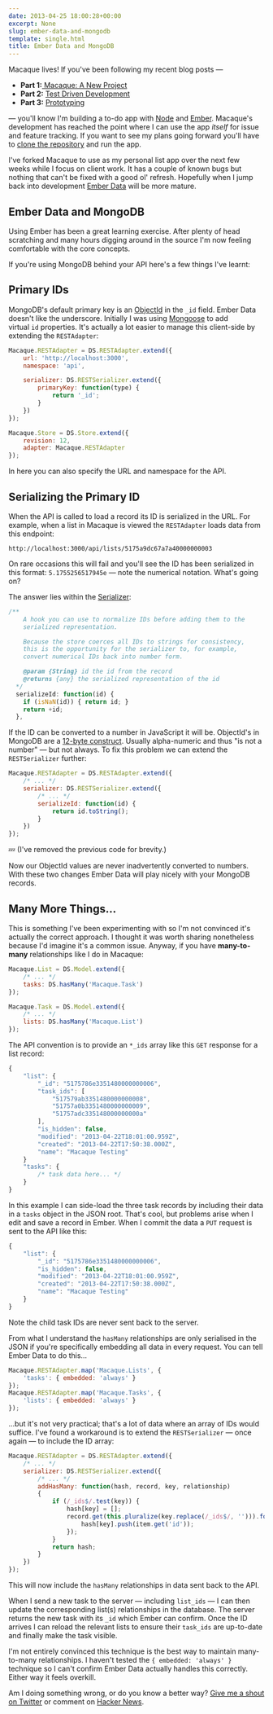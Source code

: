 ```yaml
---
date: 2013-04-25 18:00:28+00:00
excerpt: None
slug: ember-data-and-mongodb
template: single.html
title: Ember Data and MongoDB
---
```


Macaque lives! If you've been following my recent blog posts —

* **Part 1:**[ Macaque: A New Project](/2013/04/07/macaque-a-new-project/)
* **Part 2:** [Test Driven Development](/2013/04/14/test-driven-development/)
* **Part 3:** [Prototyping](/2013/04/18/prototyping/)


— you'll know I'm building a to-do app with [Node](http://nodejs.org/) and [Ember](http://emberjs.com/). Macaque's development has reached the point where I can use the app _itself_ for issue and feature tracking. If you want to see my plans going forward you'll have to [clone the repository](https://github.com/dbushell/Macaque) and run the app.

I've forked Macaque to use as my personal list app over the next few weeks while I focus on client work. It has a couple of known bugs but nothing that can't be fixed with a good ol' refresh. Hopefully when I jump back into development [Ember Data](https://github.com/emberjs/data) will be more mature.

## Ember Data and MongoDB

Using Ember has been a great learning exercise. After plenty of head scratching and many hours digging around in the source I'm now feeling comfortable with the core concepts.

If you're using MongoDB behind your API here's a few things I've learnt:

## Primary IDs

MongoDB's default primary key is an [ObjectId](http://docs.mongodb.org/manual/reference/object-id/) in the `_id` field. Ember Data doesn't like the underscore. Initially I was using [Mongoose](http://mongoosejs.com/docs/guide.html#virtuals) to add virtual `id` properties. It's actually a lot easier to manage this client-side by extending the `RESTAdapter`:

````javascript
Macaque.RESTAdapter = DS.RESTAdapter.extend({
    url: 'http://localhost:3000',
    namespace: 'api',

    serializer: DS.RESTSerializer.extend({
        primaryKey: function(type) {
            return '_id';
        }
    })
});

Macaque.Store = DS.Store.extend({
    revision: 12,
    adapter: Macaque.RESTAdapter
});
````

In here you can also specify the URL and namespace for the API.

## Serializing the Primary ID

When the API is called to load a record its ID is serialized in the URL. For example, when a list in Macaque is viewed the `RESTAdapter` loads data from this endpoint:

````
http://localhost:3000/api/lists/5175a9dc67a7a40000000003
````

On rare occasions this will fail and you'll see the ID has been serialized in this format: `5.1755256517945e` — note the numerical notation. What's going on?

The answer lies within the [Serializer](https://github.com/emberjs/data/blob/master/packages/ember-data/lib/system/serializer.js):

````javascript
/**
    A hook you can use to normalize IDs before adding them to the
    serialized representation.

    Because the store coerces all IDs to strings for consistency,
    this is the opportunity for the serializer to, for example,
    convert numerical IDs back into number form.

    @param {String} id the id from the record
    @returns {any} the serialized representation of the id
  */
  serializeId: function(id) {
    if (isNaN(id)) { return id; }
    return +id;
  },
````

If the ID can be converted to a number in JavaScript it will be. ObjectId's in MongoDB are a [12-byte construct](http://docs.mongodb.org/manual/reference/object-id/). Usually alpha-numeric and thus "is not a number" — but not always. To fix this problem we can extend the `RESTSerializer` further:

````javascript
Macaque.RESTAdapter = DS.RESTAdapter.extend({
    /* ... */
    serializer: DS.RESTSerializer.extend({
        /* ... */
        serializeId: function(id) {
            return id.toString();
        }
    })
});
````

💤 (I've removed the previous code for brevity.)

Now our ObjectId values are never inadvertently converted to numbers. With these two changes Ember Data will play nicely with your MongoDB records.

## Many More Things…

This is something I've been experimenting with so I'm not convinced it's actually the correct approach. I thought it was worth sharing nonetheless because I'd imagine it's a common issue. Anyway, if you have **many-to-many** relationships like I do in Macaque:

````javascript
Macaque.List = DS.Model.extend({
    /* ... */
    tasks: DS.hasMany('Macaque.Task')
});

Macaque.Task = DS.Model.extend({
    /* ... */
    lists: DS.hasMany('Macaque.List')
});
````

The API convention is to provide an `*_ids` array like this `GET` response for a list record:

````javascript
{
    "list": {
        "_id": "5175786e3351480000000006",
        "task_ids": [
            "517579ab3351480000000008",
            "51757a0b3351480000000009",
            "51757adc335148000000000a"
        ],
        "is_hidden": false,
        "modified": "2013-04-22T18:01:00.959Z",
        "created": "2013-04-22T17:50:38.000Z",
        "name": "Macaque Testing"
    }
    "tasks": {
        /* task data here... */
    }
}
````

In this example I can side-load the three task records by including their data in a `tasks` object in the JSON root. That's cool, but problems arise when I edit and save a record in Ember. When I commit the data a `PUT` request is sent to the API like this:

````javascript
{
    "list": {
        "_id": "5175786e3351480000000006",
        "is_hidden": false,
        "modified": "2013-04-22T18:01:00.959Z",
        "created": "2013-04-22T17:50:38.000Z",
        "name": "Macaque Testing"
    }
}
````

Note the child task IDs are never sent back to the server.

From what I understand the `hasMany` relationships are only serialised in the JSON if you're specifically embedding all data in every request. You can tell Ember Data to do this…

````javascript
Macaque.RESTAdapter.map('Macaque.Lists', {
    'tasks': { embedded: 'always' }
});
Macaque.RESTAdapter.map('Macaque.Tasks', {
    'lists': { embedded: 'always' }
});
````

…but it's not very practical; that's a lot of data where an array of IDs would suffice. I've found a workaround is to extend the `RESTSerializer` — once again — to include the ID array:

````javascript
Macaque.RESTAdapter = DS.RESTAdapter.extend({
    /* ... */
    serializer: DS.RESTSerializer.extend({
        /* ... */
        addHasMany: function(hash, record, key, relationship)
        {
            if (/_ids$/.test(key)) {
                hash[key] = [];
                record.get(this.pluralize(key.replace(/_ids$/, ''))).forEach(function(item) {
                    hash[key].push(item.get('id'));
                });
            }
            return hash;
        }
    })
});
````

This will now include the `hasMany` relationships in data sent back to the API.

When I send a new task to the server — including `list_ids` — I can then update the corresponding list(s) relationships in the database. The server returns the new task with its `_id` which Ember can confirm. Once the ID arrives I can reload the relevant lists to ensure their `task_ids` are up-to-date and finally make the task visible.

I'm not entirely convinced this technique is the best way to maintain many-to-many relationships. I haven't tested the `{ embedded: 'always' }` technique so I can't confirm Ember Data actually handles this correctly. Either way it feels overkill.

Am I doing something wrong, or do you know a better way? [Give me a shout on Twitter](https://twitter.com/dbushell) or comment on [Hacker News](https://news.ycombinator.com/item?id=5608851).
